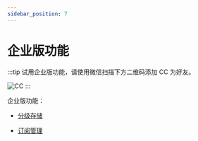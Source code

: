 ```yaml
---
sidebar_position: 7
---
```


# 企业版功能

:::tip
试用企业版功能，请使用微信扫描下方二维码添加 CC 为好友。

![CC](https://dl.cnosdb.com/contact/u.jpg)
:::

企业版功能：

- [分级存储](../manage/tiered_storage.md)

- [订阅管理](../manage/subscriptions.md)
